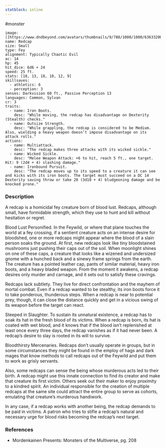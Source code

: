 ```yaml
---
statblock: inline
---
```

#monster 

```statblock
image: [[https://www.dndbeyond.com/avatars/thumbnails/9/788/1000/1000/636332006160598385.jpeg]]
name: Redcap
size: Small
type: Fey
alignment: Typically Chaotic Evil
ac: 14
hp: 45
hit_dice: 6d6 + 24
speed: 25 ft.
stats: [18, 13, 18, 10, 12, 9]
skillsaves:
  - athletics: 6
  - perception: 3
senses: Darkvision 60 ft., Passive Perception 13
languages: Common, Sylvan
cr: 3
traits:
  - name: Iron Boots.
    desc: "While moving, the redcap has disadvantage on Dexterity (Stealth) checks."
  - name: Outsize Strength.
    desc: "While grappling, the redcap is considered to be Medium. Also, wielding a heavy weapon doesn’t impose disadvantage on its attack rolls."
actions:
  - name: Multiattack.
    desc: "The redcap makes three attacks with its wicked sickle."
  - name: Wicked Sickle.
    desc: "Melee Weapon Attack: +6 to hit, reach 5 ft., one target. Hit: 9 (2d4 + 4) slashing damage."
  - name: Ironbound Pursuit.
    desc: "The redcap moves up to its speed to a creature it can see and kicks with its iron boots. The target must succeed on a DC 14 Dexterity saving throw or take 20 (3d10 + 4) bludgeoning damage and be knocked prone."
```

### Description

A redcap is a homicidal fey creature born of blood lust. Redcaps, although small, have formidable strength, which they use to hunt and kill without hesitation or regret.

Blood Lust Personified. In the Feywild, or where that plane touches the world at a fey crossing, if a sentient creature acts on an intense desire for bloodshed, one or more redcaps might appear where the blood of a slain person soaks the ground. At first, new redcaps look like tiny bloodstained mushrooms just pushing their caps out of the soil. When moonlight shines on one of these caps, a creature that looks like a wizened and undersized gnome with a hunched back and a sinewy frame springs from the earth. The creature has a pointed leather cap, pants of similar material, heavy iron boots, and a heavy bladed weapon. From the moment it awakens, a redcap desires only murder and carnage, and it sets out to satisfy these cravings.

Redcaps lack subtlety. They live for direct confrontation and the mayhem of mortal combat. Even if a redcap wanted to be stealthy, its iron boots force it to take ponderous, thunderous steps. When a redcap is near to potential prey, though, it can close the distance quickly and get in a vicious swing of its weapon before the target can react.

Steeped in Slaughter. To sustain its unnatural existence, a redcap has to soak its hat in the fresh blood of its victims. When a redcap is born, its hat is coated with wet blood, and it knows that if the blood isn’t replenished at least once every three days, the redcap vanishes as if it had never been. A redcap’s desire to slay is rooted in its will to survive.

Bloodthirsty Mercenaries. Redcaps don’t usually operate in groups, but in some circumstances they might be found in the employ of hags and dark mages that know methods to call redcaps out of the Feywild and put them to work as grisly servants.

Also, some redcaps can sense the being whose murderous acts led to their birth. A redcap might use this innate connection to find its creator and make that creature its first victim. Others seek out their maker to enjoy proximity to a kindred spirit. An individual responsible for the creation of multiple redcaps at the same site could attract the entire group to serve as cohorts, emulating that creature’s murderous handiwork.

In any case, if a redcap works with another being, the redcap demands to be paid in victims. A patron who tries to stifle a redcap’s natural and necessary urge for blood risks becoming the redcap’s next target.

### References

 * Mordenkainen Presents: Monsters of the Multiverse, pg. 208